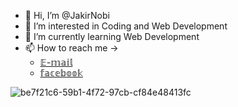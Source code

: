 - 👋 Hi, I’m @JakirNobi
- 👀 I’m interested in Coding and Web Development
- 🌱 I’m currently learning Web Development
- 📫 How to reach me ->
  - [𝔼-𝕞𝕒𝕚𝕝](jakirnoby@gmail.com)
  - [𝕗𝕒𝕔𝕖𝕓𝕠𝕠𝕜](https://www.facebook.com/jnp.jakirun)


![be7f21c6-59b1-4f72-97cb-cf84e48413fc](https://github.com/user-attachments/assets/cd8dc918-2f3b-4a73-aaab-3811cae2f044)


<!---
JakirNobi/JakirNobi is a ✨ special ✨ repository because its `README.md` (this file) appears on your GitHub profile.
You can click the Preview link to take a look at your changes.
--->
